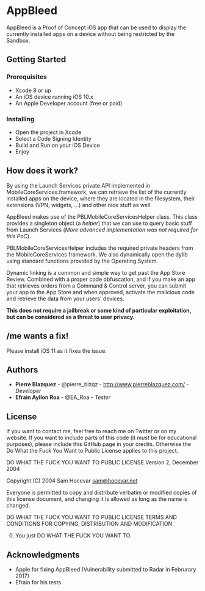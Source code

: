 # AppBleed

AppBleed is a Proof of Concept iOS app that can be used to display the currently installed apps on a device without being restricted by the Sandbox.

## Getting Started

### Prerequisites

- Xcode 8 or up
- An iOS device running iOS 10.x
- An Apple Developer account (free or paid)

### Installing

- Open the project in Xcode
- Select a Code Signing Identity
- Build and Run on your iOS Device
- Enjoy

## How does it work?
By using the Launch Services private API implemented in MobileCoreServices.framework, we can retrieve the list of the currently installed apps on the device, where they are located in the filesystem, their extensions (VPN, widgets, ...) and other nice stuff as well.

AppBleed makes use of the PBLMobileCoreServicesHelper class. This class provides a singleton object (a *helper*) that we can use to query basic stuff from Launch Services (*More advanced implementation was not required for this PoC*).

PBLMobileCoreServicesHelper includes the required private headers from the MobileCoreServices framework. We also dynamically open the dylib using standard functions provided by the Operating System.

Dynamic linking is a common and simple way to get past the App Store Review. Combined with a proper code obfuscation, and if you make an app that retrieves orders from a Command & Control server, you can submit your app to the App Store and when approved, activate the malicious code and retrieve the data from your users' devices.

**This does not require a jailbreak or some kind of particular exploitation, but can be considered as a threat to user privacy.**

## /me wants a fix!
Please install iOS 11 as it fixes the issue.

## Authors

- **Pierre Blazquez** - @pierre_blzqz - http://www.pierreblazquez.com/ - *Developer*
- **Efrain Ayllon Roa** - @EA_Roa - *Tester*

## License

If you want to contact me, feel free to reach me on Twitter or on my website.
If you want to include parts of this code (it *must* be for educational purposes), please include this GitHub page in your credits.
Otherwise the Do What the Fuck You Want to Public License applies to this project.

DO WHAT THE FUCK YOU WANT TO PUBLIC LICENSE
Version 2, December 2004

Copyright (C) 2004 Sam Hocevar <sam@hocevar.net>

Everyone is permitted to copy and distribute verbatim or modified
copies of this license document, and changing it is allowed as long
as the name is changed.

DO WHAT THE FUCK YOU WANT TO PUBLIC LICENSE
TERMS AND CONDITIONS FOR COPYING, DISTRIBUTION AND MODIFICATION

0. You just DO WHAT THE FUCK YOU WANT TO.

## Acknowledgments

- Apple for fixing AppBleed (Vulnerability submitted to Radar in Februrary 2017)
- Efrain for his tests
